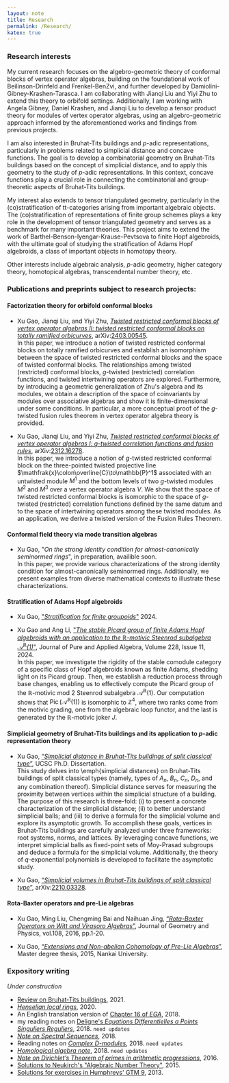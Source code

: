 ```yaml
---
layout: note
title: Research
permalink: /Research/
katex: true
---
```


### Research interests

My current research focuses on the algebro-geometric theory of conformal blocks of vertex operator algebras, building on the foundational work of Beilinson-Drinfeld and Frenkel-BenZvi, and further developed by Damiolini-Gibney-Krashen-Tarasca. I am collaborating with Jianqi Liu and Yiyi Zhu to extend this theory to orbifold settings. Additionally, I am working with Angela Gibney, Daniel Krashen, and Jianqi Liu to develop a tensor product theory for modules of vertex operator algebras, using an algebro-geometric approach informed by the aforementioned works and findings from previous projects.

I am also interested in Bruhat-Tits buildings and $p$-adic representations, particularly in problems related to simplicial distance and concave functions. The goal is to develop a combinatorial geometry on Bruhat-Tits buildings based on the concept of simplicial distance, and to apply this geometry to the study of $p$-adic representations. In this context, concave functions play a crucial role in connecting the combinatorial and group-theoretic aspects of Bruhat-Tits buildings. 

My interest also extends to tensor triangulated geometry, particularly in the (co)stratification of tt-categories arising from important algebraic objects. The (co)stratification of representations of finite group schemes plays a key role in the development of tensor triangulated geometry and serves as a benchmark for many important theories. This project aims to extend the work of Barthel-Benson-Iyengar-Krause-Pevtsova to finite Hopf algebroids, with the ultimate goal of studying the stratification of Adams Hopf algebroids, a class of important objects in homotopy theory.

Other interests include algebraic analysis, $p$-adic geometry, higher category theory, homotopical algebras, transcendental number theory, etc.   

### Publications and preprints subject to research projects:

#### Factorization theory for orbifold conformal blocks

- Xu Gao, Jianqi Liu, and Yiyi Zhu, [*Twisted restricted conformal blocks of vertex operator algebras II: twisted restricted conformal blocks on totally ramified orbicurves*](https://arxiv.org/abs/2403.00545), arXiv:[2403.00545](https://arxiv.org/abs/2403.00545).   
  In this paper, we introduce a notion of twisted restricted conformal blocks on totally ramified orbicurves and establish an isomorphism between the space of twisted restricted conformal blocks and the space of twisted conformal blocks. The relationships among twisted (restricted) conformal blocks, $g$-twisted (restricted) correlation functions, and twisted intertwining operators are explored. Furthermore, by introducing a geometric generalization of Zhu's algebra and its modules, we obtain a description of the space of coinvariants by modules over associative algebras and show it is finite-dimensional under some conditions. 
  In particular, a more conceptual proof of the $g$-twisted fusion rules theorem in vertex operator algebra theory is provided. 

- Xu Gao, Jianqi Liu, and Yiyi Zhu, [*Twisted restricted conformal blocks of vertex operator algebras I: $g$-twisted correlation functions and fusion rules*](https://arxiv.org/abs/2312.16278), arXiv:[2312.16278](https://arxiv.org/abs/2312.16278).    
  In this paper, we introduce a notion of $g$-twisted restricted conformal block on the three-pointed twisted projective line $\mathfrak{x}\colon\overline{C}\to\mathbb{P}^1$ associated with an untwisted module $M^1$ and the bottom levels of two $g$-twisted modules $M^2$ and $M^3$ over a vertex operator algebra $V$. We show that the space of twisted restricted conformal blocks is isomorphic to the space of $g$-twisted (restricted) correlation functions defined by the same datum and to the space of intertwining operators among these twisted modules. As an application, we derive a twisted version of the Fusion Rules Theorem.

#### Conformal field theory via mode transition algebras

- Xu Gao, "*On the strong identity condition for almost-canonically seminormed rings*", in preparation, availible soon.   
  In this paper, we provide various characterizations of the strong identity condition for almost-canonically seminormed rings. Additionally, we present examples from diverse mathematical contexts to illustrate these characterizations.

#### Stratification of Adams Hopf algebroids

- Xu Gao, ["*Stratification for finite groupoids*"](https://github.com/GauSyu/SmallNotes/blob/master/STRATIFICATION%20FOR%20FINITE%20GROUPOIDS.pdf) 2024.   

- Xu Gao and Ang Li, ["*The stable Picard group of finite Adams Hopf algebroids with an application to the $\mathbb{R}$-motivic Steenrod subalgebra $\mathcal{A}^{\mathbb{R}}(1)$*"](https://doi.org/10.1016/j.jpaa.2024.107732), Journal of Pure and Applied Algebra, Volume 228, Issue 11, 2024.     
  In this paper, we investigate the rigidity of the stable comodule category of a specific class of Hopf algebroids known as finite Adams, shedding light on its Picard group. 
  Then, we establish a reduction process through base changes, enabling us to effectively compute the Picard group of the $\mathbb{R}$-motivic mod $2$ Steenrod subalgebra $\mathcal{A}^{\mathbb{R}}(1)$. 
  Our computation shows that $\operatorname{Pic}(\mathcal{A}^{\mathbb{R}}(1))$ is isomorphic to $\mathbb{Z}^4$, where two ranks come from the motivic grading, one from the algebraic loop functor, and the last is generated by the $\mathbb{R}$-motivic joker $J$.

#### Simplicial geometry of Bruhat-Tits buildings and its application to $p$-adic representation theory

- Xu Gao, [“*Simplicial distance in Bruhat-Tits buildings of split classical type*”](https://escholarship.org/uc/item/1g02s4hw), UCSC Ph.D. Dissertation.    
  This study delves into \emph{simplicial distances} on Bruhat-Tits buildings of split classical types (namely, types of $A_n$, $B_n$, $C_n$, $D_n$, and any combination thereof).
  Simplicial distance serves for measuring the proximity between vertices within the simplicial structure of a building. 
  The purpose of this research is three-fold: (i) to present a concrete characterization of the simplicial distance; (ii) to better understand simplicial balls; and (iii) to derive a formula for the simplicial volume and explore its asymptotic growth.
  To accomplish these goals, vertices in Bruhat-Tits buildings are carefully analyzed under three frameworks: root systems, norms, and lattices. 
  By leveraging concave functions, we interpret simplicial balls as fixed-point sets of Moy-Prasad subgroups and deduce a formula for the simplicial volume. 
  Additionally, the theory of $q$-exponential polynomials is developed to facilitate the asymptotic study.

- Xu Gao, [“*Simplicial volumes in Bruhat-Tits buildings of split classical type*”](https://github.com/GauSyu/SmallNotes/blob/master/Simplicial%20volumes%20in%20Bruhat-Tits%20buildings%20of%20split%20classical%20types.pdf), arXiv:[2210.03328](https://arxiv.org/abs/2210.03328). 

#### Rota-Baxter operators and pre-Lie algebras

- Xu Gao, Ming Liu, Chengming Bai and Naihuan Jing, [“*Rota-Baxter Operators on Witt and Virasoro Algebras*”](https://doi.org/10.1016/j.geomphys.2016.06.007), Journal of Geometry and Physics, vol.108, 2016, pp.1-20.

- Xu Gao, [“*Extensions and Non-abelian Cohomology of Pre-Lie Algebras*”](https://github.com/GauSyu/Thesis/blob/master/CIM-GaoXu(2120120012).pdf), Master degree thesis, 2015, Nankai University.

### Expository writing

*Under construction*

- [Review on Bruhat-Tits buildings](https://github.com/GauSyu/SmallNotes/blob/master/Review%20on%20Bruhat-Tits%20buildings.pdf), 2021.
- [*Henselian local rings*](https://github.com/GauSyu/SmallNotes/blob/master/Henselization.pdf), 2020.
- An English translation version of [Chapter 16 of *EGA*](https://github.com/GauSyu/EGA-en/blob/master/EGA-IVch16.pdf), 2018.
- my reading notes on [Deligne's *Equations Differentielles a Points Singuliers Reguliers*](https://github.com/GauSyu/DeligneEqNotes/blob/master/Dictionnaire.pdf), 2018. `need updates`
- [*Note on Spectral Sequences*](https://github.com/GauSyu/Cohomology/blob/master/Spectral%20sequences.pdf), 2018.
- Reading notes on [*Complex $D$-modules*](https://github.com/GauSyu/D-modules/blob/master/ComplexDmod.pdf), 2018. `need updates`
- [*Homological algebra note*](https://github.com/GauSyu/Cohomology/blob/master/Homological_Algebra.pdf), 2018. `need updates`
- [*Note on Dirichlet’s Theorem of primes in arithmetic progressions*](https://github.com/GauSyu/SmallNotes/blob/master/Dirichlet.pdf), 2016.
- [Solutions to Neukirch's "Algebraic Number Theory"](https://github.com/GauSyu/ANT/blob/master/Solutions%20to%20Neukirch%20ANT.pdf), 2015. 
- [Solutions for exercises in Humphreys' GTM 9](https://github.com/GauSyu/Humphreys), 2013.
